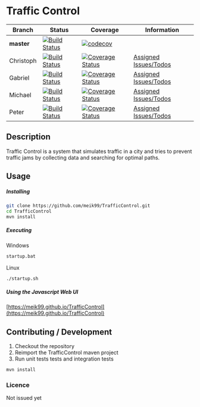 # Traffic Control

| Branch        | Status        | Coverage | Information |
| ------------- | --------------| ------- | ------- |
| **master**        | [![Build Status](https://img.shields.io/travis/meik99/TrafficControl/master.svg?style=flat-square)](https://travis-ci.org/meik99/TrafficControl) | [![codecov](https://codecov.io/gh/meik99/TrafficControl/branch/master/graph/badge.svg)](https://codecov.io/gh/meik99/TrafficControl)
| Christoph   | [![Build Status](https://img.shields.io/travis/meik99/TrafficControl/developer/christoph.svg?style=flat-square)](https://travis-ci.org/meik99/TrafficControl) | [![Coverage Status](https://img.shields.io/coveralls/meik99/TrafficControl/developer/christoph.svg?style=flat-square)](https://coveralls.io/github/meik99/TrafficControl?branch=developer%2Fchristoph)  | [Assigned Issues/Todos](https://github.com/meik99/TrafficControl/issues/assigned/Shynixn)
| Gabriel   | [![Build Status](https://img.shields.io/travis/meik99/TrafficControl/developer/gabriel.svg?style=flat-square)](https://travis-ci.org/meik99/TrafficControl) |[![Coverage Status](https://img.shields.io/coveralls/meik99/TrafficControl/developer/gabriel.svg?style=flat-square)](https://coveralls.io/github/meik99/TrafficControl?branch=developer%2Fgabriel) |  [Assigned Issues/Todos](https://github.com/meik99/TrafficControl/issues?q=is%3Aopen+assignee%3AUnknown)
| Michael   | [![Build Status](https://img.shields.io/travis/meik99/TrafficControl/developer/michael.svg?style=flat-square)](https://travis-ci.org/meik99/TrafficControl) | [![Coverage Status](https://img.shields.io/coveralls/meik99/TrafficControl/developer/michael.svg?style=flat-square)](https://coveralls.io/github/meik99/TrafficControl?branch=developer%2Fmichael) | [Assigned Issues/Todos](https://github.com/meik99/TrafficControl/issues/assigned/meik99) 
| Peter   | [![Build Status](https://img.shields.io/travis/meik99/TrafficControl/developer/peter.svg?style=flat-square)](https://travis-ci.org/meik99/TrafficControl) | [![Coverage Status](https://img.shields.io/coveralls/meik99/TrafficControl/developer/peter.svg?style=flat-square)](https://coveralls.io/github/meik99/TrafficControl?branch=developer%2Fpeter) | [Assigned Issues/Todos](https://github.com/meik99/TrafficControl/issues?q=assignee%3AEthlaron+isUnknown)

## Description

Traffic Control is a system that simulates traffic in a city and tries to prevent traffic jams by collecting data and searching for optimal paths.


## Usage
##### Installing

```bash
git clone https://github.com/meik99/TrafficControl.git
cd TrafficControl
mvn install
```

##### Executing

Windows
```bash
startup.bat
```

Linux
```bash
./startup.sh
```

##### Using the Javascript Web UI

[https://meik99.github.io/TrafficControl](https://meik99.github.io/TrafficControl)

## Contributing / Development
1. Checkout the repository
2. Reimport the TrafficControl maven project
3. Run unit tests tests and integration tests
```bash
mvn install
```

### Licence
Not issued yet
